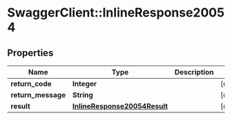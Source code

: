 # SwaggerClient::InlineResponse20054

## Properties
Name | Type | Description | Notes
------------ | ------------- | ------------- | -------------
**return_code** | **Integer** |  | [optional] 
**return_message** | **String** |  | [optional] 
**result** | [**InlineResponse20054Result**](InlineResponse20054Result.md) |  | [optional] 


